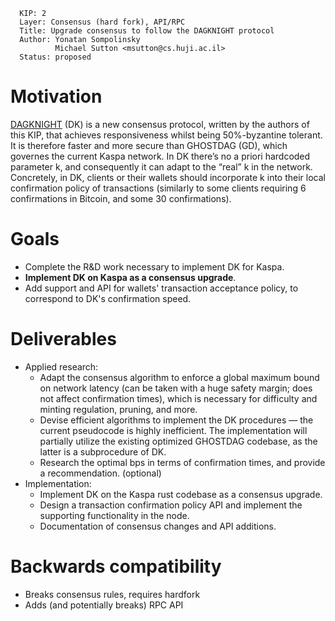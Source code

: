 ```
  KIP: 2
  Layer: Consensus (hard fork), API/RPC
  Title: Upgrade consensus to follow the DAGKNIGHT protocol
  Author: Yonatan Sompolinsky
          Michael Sutton <msutton@cs.huji.ac.il>
  Status: proposed
```

# Motivation
[DAGKNIGHT](https://eprint.iacr.org/2022/1494.pdf) (DK) is a new consensus protocol, written by the authors of this KIP, that achieves responsiveness whilst being 50%-byzantine tolerant. It is therefore faster and more secure than GHOSTDAG (GD), which governes the current Kaspa network. In DK there’s no a priori hardcoded parameter k, and consequently it can adapt to the “real” k in the network. Concretely, in DK, clients or their wallets should incorporate k into their local confirmation policy of transactions (similarly to some clients requiring 6 confirmations in Bitcoin, and some 30 confirmations).

# Goals
* Complete the R&D work necessary to implement DK for Kaspa.
* **Implement DK on Kaspa as a consensus upgrade**.
* Add support and API for wallets' transaction acceptance policy, to correspond to DK's confirmation speed.

# Deliverables
* Applied research:
  - Adapt the consensus algorithm to enforce a global maximum bound on network latency (can be taken with a huge safety margin; does not affect confirmation times), which is necessary for difficulty and minting regulation, pruning, and more.
  - Devise efficient algorithms to implement the DK procedures — the current pseudocode is highly inefficient. The implementation will partially utilize the existing optimized GHOSTDAG codebase, as the latter is a subprocedure of DK.
  - Research the optimal bps in terms of confirmation times, and provide a recommendation. (optional)
* Implementation:
  - Implement DK on the Kaspa rust codebase as a consensus upgrade.
  - Design a transaction confirmation policy API and implement the supporting functionality in the node.
  - Documentation of consensus changes and API additions.

# Backwards compatibility
* Breaks consensus rules, requires hardfork
* Adds (and potentially breaks) RPC API
